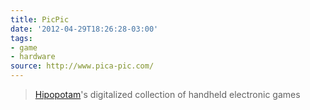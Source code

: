 ```yaml
---
title: PicPic
date: '2012-04-29T18:26:28-03:00'
tags:
- game
- hardware
source: http://www.pica-pic.com/
---
```

> [Hipopotam](http://www.hipopotamstudio.pl/)'s digitalized collection of handheld electronic games
